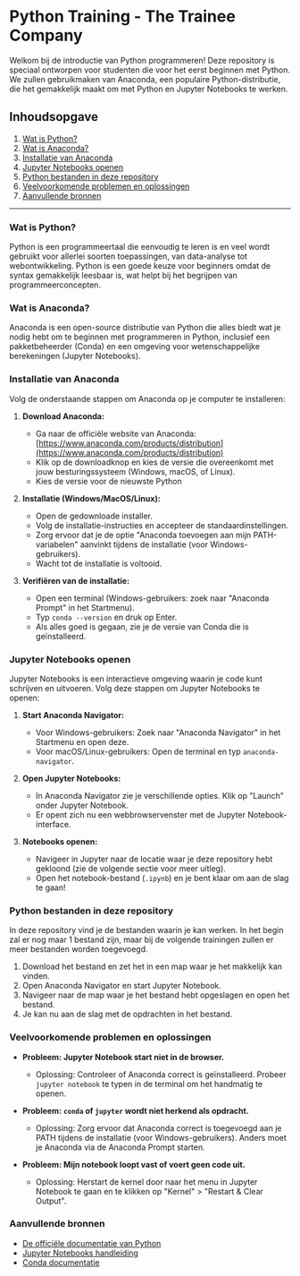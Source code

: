 # Python Training - The Trainee Company

Welkom bij de introductie van Python programmeren! Deze repository is speciaal ontworpen voor studenten die voor het eerst beginnen met Python. We zullen gebruikmaken van Anaconda, een populaire Python-distributie, die het gemakkelijk maakt om met Python en Jupyter Notebooks te werken.

## Inhoudsopgave
1. [Wat is Python?](#wat-is-python)
2. [Wat is Anaconda?](#wat-is-anaconda)
3. [Installatie van Anaconda](#installatie-van-anaconda)
4. [Jupyter Notebooks openen](#jupyter-notebooks-openen)
5. [Python bestanden in deze repository](#python-bestanden-in-deze-repository)
6. [Veelvoorkomende problemen en oplossingen](#veelvoorkomende-problemen-en-oplossingen)
7. [Aanvullende bronnen](#aanvullende-bronnen)

---

### Wat is Python?

Python is een programmeertaal die eenvoudig te leren is en veel wordt gebruikt voor allerlei soorten toepassingen, van data-analyse tot webontwikkeling. Python is een goede keuze voor beginners omdat de syntax gemakkelijk leesbaar is, wat helpt bij het begrijpen van programmeerconcepten.

### Wat is Anaconda?

Anaconda is een open-source distributie van Python die alles biedt wat je nodig hebt om te beginnen met programmeren in Python, inclusief een pakketbeheerder (Conda) en een omgeving voor wetenschappelijke berekeningen (Jupyter Notebooks).

### Installatie van Anaconda

Volg de onderstaande stappen om Anaconda op je computer te installeren:

1. **Download Anaconda:**
   - Ga naar de officiële website van Anaconda: [https://www.anaconda.com/products/distribution](https://www.anaconda.com/products/distribution)
   - Klik op de downloadknop en kies de versie die overeenkomt met jouw besturingssysteem (Windows, macOS, of Linux).
   - Kies de versie voor de nieuwste Python

2. **Installatie (Windows/MacOS/Linux):**
   - Open de gedownloade installer.
   - Volg de installatie-instructies en accepteer de standaardinstellingen. 
   - Zorg ervoor dat je de optie "Anaconda toevoegen aan mijn PATH-variabelen" aanvinkt tijdens de installatie (voor Windows-gebruikers).
   - Wacht tot de installatie is voltooid.

3. **Verifiëren van de installatie:**
   - Open een terminal (Windows-gebruikers: zoek naar "Anaconda Prompt" in het Startmenu).
   - Typ `conda --version` en druk op Enter.
   - Als alles goed is gegaan, zie je de versie van Conda die is geïnstalleerd.

### Jupyter Notebooks openen

Jupyter Notebooks is een interactieve omgeving waarin je code kunt schrijven en uitvoeren. Volg deze stappen om Jupyter Notebooks te openen:

1. **Start Anaconda Navigator:**
   - Voor Windows-gebruikers: Zoek naar "Anaconda Navigator" in het Startmenu en open deze.
   - Voor macOS/Linux-gebruikers: Open de terminal en typ `anaconda-navigator`.

2. **Open Jupyter Notebooks:**
   - In Anaconda Navigator zie je verschillende opties. Klik op "Launch" onder Jupyter Notebook.
   - Er opent zich nu een webbrowservenster met de Jupyter Notebook-interface.

3. **Notebooks openen:**
   - Navigeer in Jupyter naar de locatie waar je deze repository hebt gekloond (zie de volgende sectie voor meer uitleg).
   - Open het notebook-bestand (`.ipynb`) en je bent klaar om aan de slag te gaan!

### Python bestanden in deze repository

In deze repository vind je de bestanden waarin je kan werken.
In het begin zal er nog maar 1 bestand zijn, maar bij de volgende trainingen zullen er meer bestanden worden toegevoegd.

1. Download het bestand en zet het in een map waar je het makkelijk kan vinden.
2. Open Anaconda Navigator en start Jupyter Notebook.
3. Navigeer naar de map waar je het bestand hebt opgeslagen en open het bestand.
4. Je kan nu aan de slag met de opdrachten in het bestand.

### Veelvoorkomende problemen en oplossingen

- **Probleem: Jupyter Notebook start niet in de browser.**
  - Oplossing: Controleer of Anaconda correct is geïnstalleerd. Probeer `jupyter notebook` te typen in de terminal om het handmatig te openen.

- **Probleem: `conda` of `jupyter` wordt niet herkend als opdracht.**
  - Oplossing: Zorg ervoor dat Anaconda correct is toegevoegd aan je PATH tijdens de installatie (voor Windows-gebruikers). Anders moet je Anaconda via de Anaconda Prompt starten.

- **Probleem: Mijn notebook loopt vast of voert geen code uit.**
  - Oplossing: Herstart de kernel door naar het menu in Jupyter Notebook te gaan en te klikken op "Kernel" > "Restart & Clear Output".

### Aanvullende bronnen

- [De officiële documentatie van Python](https://docs.python.org/3/)
- [Jupyter Notebooks handleiding](https://jupyter-notebook.readthedocs.io/en/stable/)
- [Conda documentatie](https://docs.conda.io/projects/conda/en/latest/user-guide/index.html)
